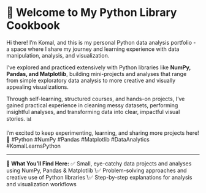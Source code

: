 # 👋 Welcome to My Python Library Cookbook

Hi there! I’m Komal, and this is my personal Python data analysis portfolio - a space where I share my journey and learning experience with data manipulation, analysis, and visualization.

I’ve explored and practiced extensively with Python libraries like **NumPy, Pandas, and Matplotlib**, building mini-projects and analyses that range from simple exploratory data analysis to more creative and visually appealing visualizations.

Through self-learning, structured courses, and hands-on projects, I’ve gained practical experience in cleaning messy datasets, performing insightful analyses, and transforming data into clear, impactful visual stories. 📊

I’m excited to keep experimenting, learning, and sharing more projects here! 🚀
\#Python #NumPy #Pandas #Matplotlib #DataAnalytics #KomalLearnsPython

---

**🧠 What You’ll Find Here:**
✅ Small, eye-catchy data projects and analyses using NumPy, Pandas & Matplotlib
\✅ Problem-solving approaches and creative use of Python libraries
\✅ Step-by-step explanations for analysis and visualization workflows



